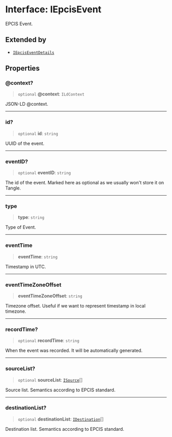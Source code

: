 # Interface: IEpcisEvent

EPCIS Event.

## Extended by

- [`IEpcisEventDetails`](IEpcisEventDetails.md)

## Properties

### @context?

> `optional` **@context**: `ILdContext`

JSON-LD @context.

***

### id?

> `optional` **id**: `string`

UUID of the event.

***

### eventID?

> `optional` **eventID**: `string`

The id of the event. Marked here as optional as we usually won't store it on Tangle.

***

### type

> **type**: `string`

Type of Event.

***

### eventTime

> **eventTime**: `string`

Timestamp in UTC.

***

### eventTimeZoneOffset

> **eventTimeZoneOffset**: `string`

Timezone offset. Useful if we want to represent timestamp in local timezone.

***

### recordTime?

> `optional` **recordTime**: `string`

When the event was recorded. It will be automatically generated.

***

### sourceList?

> `optional` **sourceList**: [`ISource`](ISource.md)[]

Source list. Semantics according to EPCIS standard.

***

### destinationList?

> `optional` **destinationList**: [`IDestination`](IDestination.md)[]

Destination list. Semantics according to EPCIS standard.
